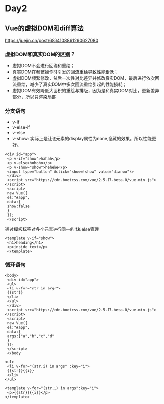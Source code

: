 # Day2

## Vue的虚拟DOM和diff算法
https://juejin.cn/post/6864108861290627080

### 虚拟DOM和真实DOM的区别？

- 虚拟DOM不会进行回流和重绘；
- 真实DOM在频繁操作时引发的回流重绘导致性能很低；
- 虚拟DOM频繁修改，然后一次性对比差异并修改真实DOM，最后进行依次回流重绘，减少了真实DOM中多次回流重绘引起的性能损耗；
- 虚拟DOM有效降低大面积的重绘与排版，因为是和真实DOM对比，更新差异部分，所以只渲染局部

### 分⽀语句

- v-if
- v-else-if
- v-else
- v-show: 实际上是让该元素的display属性为none,隐藏的效果。所以性能更好。

```
<div id="app">
 <p v-if="show">hahah</p>
 <p v-else>hohoho</p>
 <p v-show="show">hehehe</p>
 <input type="button" @click="show=!show" value="dianwo"/>
 </div>
 <script src="https://cdn.bootcss.com/vue/2.5.17-beta.0/vue.min.js"></script>
 <script>
 new Vue({
 el:"#app",
 data:{
 show:false
 }
 });
 </script>
```

通过模板标签对多个元素进⾏同⼀的if和else管理

```
<template v-if="show">
 <h1>heading</h1>
 <p>inside text</p>
 </template>
```

### 循环语句

```
<body>
 <div id="app">
 <ul>
 <li v-for="str in args">
 {{str}}
 </li>
 </ul>
 </div>
 <script src="https://cdn.bootcss.com/vue/2.5.17-beta.0/vue.min.js"></script>
 <script>
 new Vue({
 el:"#app",
 data:{
 args:["a","b","c","d"]
 }
 });
 </script>
 </body
```

```
<ul>
 <li v-for="(str,i) in args" :key="i">
 {{str}}{{i}}
 </li>
</ul>
```

```
<template v-for="(str,i) in args":key="i">
 <p>{{str}}{{i}}</p>
</template>
```



